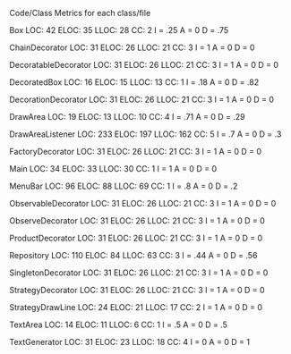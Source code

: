 Code/Class Metrics for each class/file

Box
LOC: 42
ELOC: 35
LLOC: 28
CC: 2
I = .25
A = 0
D = .75

ChainDecorator
LOC: 31
ELOC: 26
LLOC: 21
CC: 3
I = 1
A = 0
D = 0

DecoratableDecorator
LOC: 31
ELOC: 26
LLOC: 21
CC: 3
I = 1
A = 0
D = 0

DecoratedBox
LOC: 16
ELOC: 15
LLOC: 13
CC: 1
I = .18
A = 0
D = .82

DecorationDecorator
LOC: 31
ELOC: 26
LLOC: 21
CC: 3
I = 1
A = 0
D = 0

DrawArea
LOC: 19
ELOC: 13
LLOC: 10
CC: 4
I = .71
A = 0
D = .29

DrawAreaListener
LOC: 233
ELOC: 197
LLOC: 162
CC: 5
I = .7
A = 0
D = .3

FactoryDecorator
LOC: 31
ELOC: 26
LLOC: 21
CC: 3
I = 1
A = 0
D = 0

Main
LOC: 34
ELOC: 33
LLOC: 30
CC: 1
I = 1
A = 0
D = 0

MenuBar
LOC: 96
ELOC: 88
LLOC: 69
CC: 1
I = .8
A = 0
D = .2

ObservableDecorator
LOC: 31
ELOC: 26
LLOC: 21
CC: 3
I = 1
A = 0
D = 0

ObserveDecorator
LOC: 31
ELOC: 26
LLOC: 21
CC: 3
I = 1
A = 0
D = 0

ProductDecorator
LOC: 31
ELOC: 26
LLOC: 21
CC: 3
I = 1
A = 0
D = 0

Repository
LOC: 110
ELOC: 84
LLOC: 63
CC: 3
I = .44
A = 0
D = .56

SingletonDecorator
LOC: 31
ELOC: 26
LLOC: 21
CC: 3
I = 1
A = 0
D = 0

StrategyDecorator
LOC: 31
ELOC: 26
LLOC: 21
CC: 3
I = 1
A = 0
D = 0

StrategyDrawLine
LOC: 24
ELOC: 21
LLOC: 17
CC: 2
I = 1
A = 0
D = 0

TextArea
LOC: 14
ELOC: 11
LLOC: 6
CC: 1
I = .5
A = 0
D = .5

TextGenerator
LOC: 31
ELOC: 23
LLOC: 18
CC: 4
I = 0
A = 0
D = 1

